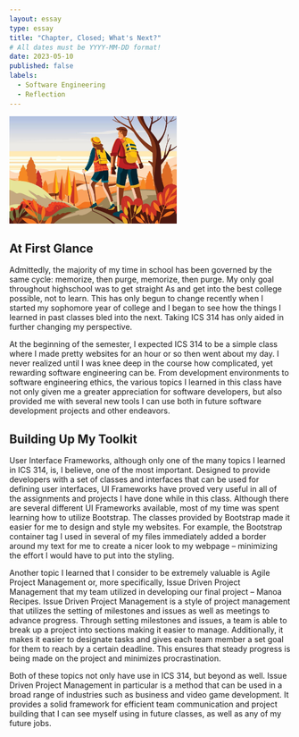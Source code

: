 ```yaml
---
layout: essay
type: essay
title: "Chapter, Closed; What's Next?"
# All dates must be YYYY-MM-DD format!
date: 2023-05-10
published: false
labels:
  - Software Engineering
  - Reflection
---
```


<img width="300px" class="rounded float-start pe-4" src="../img/reflection-hiking.jpg">

## At First Glance
Admittedly, the majority of my time in school has been governed by the same cycle: memorize, then purge, memorize, then purge.  My only goal throughout highschool was to get straight As and get into the best college possible, not to learn.  This has only begun to change recently when I started my sophomore year of college and I began to see how the things I learned in past classes bled into the next.  Taking ICS 314 has only aided in further changing my perspective.

At the beginning of the semester, I expected ICS 314 to be a simple class where I made pretty websites for an hour or so then went about my day.  I never realized until I was knee deep in the course how complicated, yet rewarding software engineering can be.  From development environments to software engineering ethics, the various topics I learned in this class have not only given me a greater appreciation for software developers, but also provided me with several new tools I can use both in future software development projects and other endeavors.


## Building Up My Toolkit
User Interface Frameworks, although only one of the many topics I learned in ICS 314, is, I believe, one of the most important.  Designed to provide developers with a set of classes and interfaces that can be used for defining user interfaces, UI Frameworks have proved very useful in all of the assignments and projects I have done while in this class.  Although there are several different UI Frameworks available, most of my time was spent learning how to utilize Bootstrap.  The classes provided by Bootstrap made it easier for me to design and style my websites.  For example, the Bootstrap container tag I used in several of my files immediately added a border around my text for me to create a nicer look to my webpage – minimizing the effort I would have to put into the styling.

Another topic I learned that I consider to be extremely valuable is Agile Project Management or, more specifically, Issue Driven Project Management that my team utilized in developing our final project – Manoa Recipes.  Issue Driven Project Management is a style of project management that utilizes the setting of milestones and issues as well as meetings to advance progress.  Through setting milestones and issues, a team is able to break up a project into sections making it easier to manage.  Additionally, it makes it easier to designate tasks and gives each team member a set goal for them to reach by a certain deadline.  This ensures that steady progress is being made on the project and minimizes procrastination.

Both of these topics not only have use in ICS 314, but beyond as well.  Issue Driven Project Management in particular is a method that can be used in a broad range of industries such as business and video game development.  It provides a solid framework for efficient team communication and project building that I can see myself using in future classes, as well as any of my future jobs.
